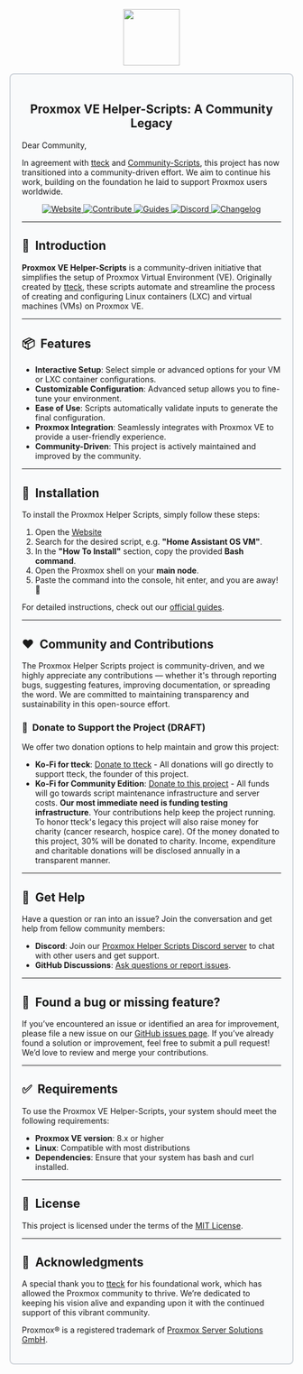 <div align="center">
  <p align="center">
    <a href="#">
      <img src="https://raw.githubusercontent.com/community-scripts/ProxmoxVE/main/misc/images/logo.png" height="100px" />
    </a>
  </p>
</div>

<div style="border: 2px solid #d1d5db; padding: 20px; border-radius: 8px; background-color: #f9fafb;">
  <h2 align="center">Proxmox VE Helper-Scripts: A Community Legacy</h2>
  <p>Dear Community,</p>
  <p>In agreement with <a href="https://github.com/tteck">tteck</a> and <a href="https://github.com/community-scripts">Community-Scripts</a>, this project has now transitioned into a community-driven effort. We aim to continue his work, building on the foundation he laid to support Proxmox users worldwide.</p>

<p align="center">
  <a href="https://helper-scripts.com">
    <img src="https://img.shields.io/badge/Website-4c9b3f?style=for-the-badge&logo=github&logoColor=white" alt="Website" />
  </a> 
  <a href="https://github.com/community-scripts/ProxmoxVE/blob/main/.github/CONTRIBUTING.md">
    <img src="https://img.shields.io/badge/Contribute-ff4785?style=for-the-badge&logo=git&logoColor=white" alt="Contribute" />
  </a> 
  <a href="https://github.com/community-scripts/ProxmoxVE/blob/main/USER_SUBMITTED_GUIDES.md">
    <img src="https://img.shields.io/badge/Guides-0077b5?style=for-the-badge&logo=read-the-docs&logoColor=white" alt="Guides" />
  </a> 
  <a href="https://discord.gg/UHrpNWGwkH">
    <img src="https://img.shields.io/badge/Discord-7289da?style=for-the-badge&logo=discord&logoColor=white" alt="Discord" />
  </a> 
  <a href="https://github.com/community-scripts/ProxmoxVE/blob/main/CHANGELOG.md">
    <img src="https://img.shields.io/badge/Changelog-6c5ce7?style=for-the-badge&logo=git&logoColor=white" alt="Changelog" />
  </a>
</p>

<hr>

## 🚀&nbsp; Introduction

**Proxmox VE Helper-Scripts** is a community-driven initiative that simplifies the setup of Proxmox Virtual Environment (VE). Originally created by [tteck](https://github.com/tteck), these scripts automate and streamline the process of creating and configuring Linux containers (LXC) and virtual machines (VMs) on Proxmox VE.

---

## 📦&nbsp; Features

- **Interactive Setup**: Select simple or advanced options for your VM or LXC container configurations.
- **Customizable Configuration**: Advanced setup allows you to fine-tune your environment.
- **Ease of Use**: Scripts automatically validate inputs to generate the final configuration.
- **Proxmox Integration**: Seamlessly integrates with Proxmox VE to provide a user-friendly experience.
- **Community-Driven**: This project is actively maintained and improved by the community.

<hr>

## 🚀&nbsp; Installation

To install the Proxmox Helper Scripts, simply follow these steps:

1. Open the [Website](https://helper-scripts.com/)
2. Search for the desired script, e.g. **"Home Assistant OS VM"**.
3. In the **"How To Install"** section, copy the provided **Bash command**.
4. Open the Proxmox shell on your **main node**.
5. Paste the command into the console, hit enter, and you are away! 🚀

For detailed instructions, check out our [official guides](https://github.com/community-scripts/ProxmoxVE/blob/main/USER_SUBMITTED_GUIDES.md).

---

## ❤️&nbsp; Community and Contributions

The Proxmox Helper Scripts project is community-driven, and we highly appreciate any contributions — whether it's through reporting bugs, suggesting features, improving documentation, or spreading the word. We are committed to maintaining transparency and sustainability in this open-source effort.

### 💖&nbsp; Donate to Support the Project (DRAFT)

We offer two donation options to help maintain and grow this project:

- **Ko-Fi for tteck**: [Donate to tteck](https://ko-fi.com/proxmoxhelperscripts) - All donations will go directly to support tteck, the founder of this project.
- **Ko-Fi for Community Edition**: [Donate to this project](https://ko-fi.com/community_scripts) -  All funds will go towards script maintenance infrastructure and server costs. **Our most immediate need is funding testing infrastructure**.  Your contributions help keep the project running. To honor tteck's legacy this project will also raise money for charity (cancer research, hospice care). Of the money donated to this project, 30% will be donated to charity. Income, expenditure and charitable donations will be disclosed annually in a transparent manner. 

<hr>

## 💬&nbsp; Get Help

Have a question or ran into an issue? Join the conversation and get help from fellow community members:

- **Discord**: Join our [Proxmox Helper Scripts Discord server](https://discord.gg/UHrpNWGwkH) to chat with other users and get support.
- **GitHub Discussions**: [Ask questions or report issues](https://github.com/community-scripts/ProxmoxVE/discussions).

<hr>

## 🤝&nbsp; Found a bug or missing feature?

If you’ve encountered an issue or identified an area for improvement, please file a new issue on our [GitHub issues page](https://github.com/community-scripts/ProxmoxVE/issues). If you’ve already found a solution or improvement, feel free to submit a pull request! We’d love to review and merge your contributions.

<hr>

## ✅&nbsp; Requirements

To use the Proxmox VE Helper-Scripts, your system should meet the following requirements:

- **Proxmox VE version**: 8.x or higher
- **Linux**: Compatible with most distributions
- **Dependencies**: Ensure that your system has bash and curl installed.

<hr>

## 📜&nbsp; License

This project is licensed under the terms of the [MIT License](LICENSE).

---

## 📢&nbsp; Acknowledgments

A special thank you to [tteck](https://github.com/tteck) for his foundational work, which has allowed the Proxmox community to thrive. We’re dedicated to keeping his vision alive and expanding upon it with the continued support of this vibrant community.

Proxmox® is a registered trademark of [Proxmox Server Solutions GmbH](https://www.proxmox.com/en/about/company).